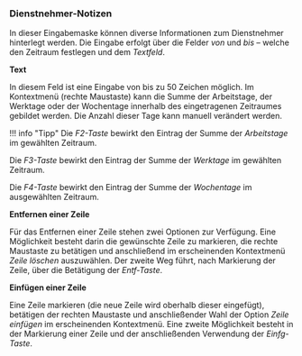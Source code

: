 ### Dienstnehmer-Notizen

In dieser Eingabemaske können diverse Informationen zum Dienstnehmer hinterlegt werden. Die Eingabe erfolgt über die Felder *von* und *bis* – welche den Zeitraum festlegen und dem *Textfeld*.

**Text**

In diesem Feld ist eine Eingabe von bis zu 50 Zeichen möglich. Im Kontextmenü (rechte Maustaste) kann die Summe der Arbeitstage, der Werktage oder der Wochentage innerhalb des eingetragenen Zeitraumes gebildet werden. Die Anzahl dieser Tage kann manuell verändert werden.

!!! info "Tipp"
    Die *F2-Taste* bewirkt den Eintrag der Summe der *Arbeitstage* im gewählten Zeitraum.

Die *F3-Taste* bewirkt den Eintrag der Summe der *Werktage* im gewählten Zeitraum.

Die *F4-Taste* bewirkt den Eintrag der Summe der *Wochentage* im ausgewählten Zeitraum.

**Entfernen einer Zeile**

Für das Entfernen einer Zeile stehen zwei Optionen zur Verfügung. Eine Möglichkeit besteht darin die gewünschte Zeile zu markieren, die rechte Maustaste zu betätigen und anschließend im erscheinenden Kontextmenü *Zeile löschen* auszuwählen. Der zweite Weg führt, nach Markierung der Zeile, über die Betätigung der *Entf-Taste*.

**Einfügen einer Zeile**

Eine Zeile markieren (die neue Zeile wird oberhalb dieser eingefügt), betätigen der rechten Maustaste und anschließender Wahl der Option *Zeile einfügen* im erscheinenden Kontextmenü. Eine zweite Möglichkeit besteht in der Markierung einer Zeile und der anschließenden Verwendung der *Einfg-Taste*.